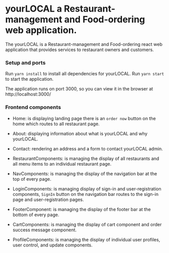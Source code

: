 # yourLOCAL a Restaurant-management and Food-ordering web application.

The yourLOCAL is a Restaurant-management and Food-ordering react web application that provides services to restaurant owners and customers.

### Setup and ports

Run `yarn install` to install all dependencies for yourLOCAL.
Run `yarn start` to start the application.

The application runs on port 3000, so you can view it in the browser at http://localhost:3000/

### Frontend components

- Home: is displaying landing page there is an `order now` button on the home which routes to all restaurant page.
- About: displaying information about what is yourLOCAL and why yourLOCAL.
- Contact: rendering an address and a form to contact yourLOCAL admin.

- RestaurantComponents: is managing the display of all restaurants and all menu items to an individual restaurant page.
- NavComponents: is managing the display of the navigation bar at the top of every page.
- LoginComponents: is managing display of sign-in and user-registration components, `SignIn` button on the navigation bar routes to the sign-in page and user-registration pages.
- FooterComponent: is managing the display of the footer bar at the bottom of every page.
- CartComponents: is managing the display of cart component and order success message component.
- ProfileComponents: is managing the display of individual user profiles, user control, and update components.

